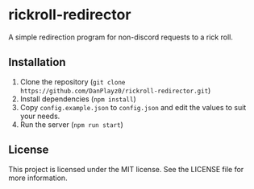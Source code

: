 # rickroll-redirector

A simple redirection program for non-discord requests to a rick roll.

## Installation

1. Clone the repository (`git clone https://github.com/DanPlayz0/rickroll-redirector.git`)
2. Install dependencies (`npm install`)
3. Copy `config.example.json` to `config.json` and edit the values to suit your needs.
4. Run the server (`npm run start`)

## License

This project is licensed under the MIT license. See the LICENSE file for more information.
